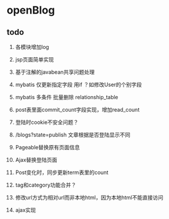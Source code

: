# openBlog

## todo

1. 各模块增加log
3. jsp页面简单实现
4. 基于注解的javabean共享问题处理
5. mybatis 仅更新指定字段 用if ？如修改User的个别字段
6. mybatis 多条件 批量删除 relationship_table
7. post表里面commit_count字段实现，增加read_count
8. 登陆时cookie不安全问题？
9. /blogs?state=publish 文章根据是否登陆显示不同
10. Pageable替换原有页面信息
11. Ajax替换登陆页面
12. Post变化时，同步更新term表里的count
13. tag和category功能合并？

1. 修改url方式为相对url而非本地html，因为本地html不能直接访问
2. ajax实现